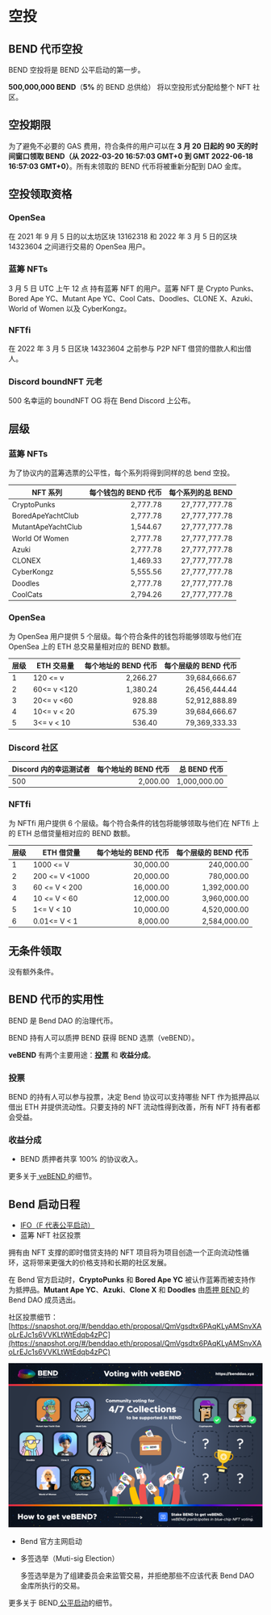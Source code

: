 # 空投

## BEND 代币空投

BEND 空投将是 BEND 公平启动的第一步。

**500,000,000 BEND**（**5%** 的 BEND 总供给） 将以空投形式分配给整个 NFT 社区。

## 空投期限

为了避免不必要的 GAS 费用，符合条件的用户可以在 **3 月 20 日起的 90 天的时间窗口领取 BEND（从 2022-03-20 16:57:03 GMT+0 到 GMT 2022-06-18 16:57:03 GMT+0）**。所有未领取的 BEND 代币将被重新分配到 DAO 金库。

## 空投领取资格

### OpenSea

在 2021 年 9 月 5 日的以太坊区块 13162318 和 2022 年 3 月 5 日的区块 14323604 之间进行交易的 OpenSea 用户。

### 蓝筹 NFTs

3 月 5 日 UTC 上午 12 点 持有蓝筹 NFT 的用户。蓝筹 NFT 是 Crypto Punks、Bored Ape YC、Mutant Ape YC、Cool Cats、Doodles、CLONE X、Azuki、World of Women 以及 CyberKongz。

### NFTfi

在 2022 年 3 月 5 日区块 14323604 之前参与 P2P NFT 借贷的借款人和出借人。

### Discord boundNFT 元老

500 名幸运的 boundNFT OG 将在 Bend Discord 上公布。

## **层级**

### 蓝筹 NFTs

为了协议内的蓝筹选票的公平性，每个系列将得到同样的总 bend 空投。

| NFT 系列           | 每个钱包的 BEND 代币      | 每个系列的总 BEND           |
| ------------------ | ----------------------: | -------------------------: |
| CryptoPunks        |                2,777.78 |              27,777,777.78 |
| BoredApeYachtClub  |                2,777.78 |              27,777,777.78 |
| MutantApeYachtClub |                1,544.67 |              27,777,777.78 |
| World Of Women     |                2,777.78 |              27,777,777.78 |
| Azuki              |                2,777.78 |              27,777,777.78 |
| CLONEX             |                1,469.33 |              27,777,777.78 |
| CyberKongz         |                5,555.56 |              27,777,777.78 |
| Doodles            |                2,777.78 |              27,777,777.78 |
| CoolCats           |                2,794.26 |              27,777,777.78 |

### OpenSea

为 OpenSea 用户提供 5 个层级。每个符合条件的钱包将能够领取与他们在 OpenSea 上的 ETH 总交易量相对应的 BEND 数额。

| 层级 | ETH 交易量     | 每个地址的 BEND 代币      | 每个层级的 BEND 代币   |
| ---- | ------------- | -----------------------: | --------------------: |
| 1    | 120 <= v      |                 2,266.27 |         39,684,666.67 |
| 2    | 60<= v <120   |                 1,380.24 |         26,456,444.44 |
| 3    | 20<= v <60    |                   928.88 |         52,912,888.89 |
| 4    | 10<= v < 20   |                   675.39 |         39,684,666.67 |
| 5    | 3<= v < 10    |                   536.40 |         79,369,333.33 |

### Discord 社区

| Discord 内的幸运测试者    | 每个地址的 BEND 代币      | 总 BEND 代币       |
| ------------------------ | -----------------------: | ----------------: |
| 500                      |                 2,000.00 |      1,000,000.00 |

### NFTfi

为 NFTfi 用户提供 6 个层级。每个符合条件的钱包将能够领取与他们在 NFTfi 上的 ETH 总借贷量相对应的 BEND 数额。

| 层级 | ETH 借贷量      | 每个地址的 BEND 代币      | 每个层级的 BEND 代币   |
| ---- | -------------- | -----------------------: | --------------------: |
| 1    | 1000 <= V      |                30,000.00 |            240,000.00 |
| 2    | 200 <= V <1000 |                20,000.00 |            780,000.00 |
| 3    | 60 <= V < 200  |                16,000.00 |          1,392,000.00 |
| 4    | 10 <= V < 60   |                12,000.00 |          3,960,000.00 |
| 5    | 1<= V < 10     |                10,000.00 |          4,520,000.00 |
| 6    | 0.01<= V < 1   |                 8,000.00 |          2,584,000.00 |

## 无条件领取

没有额外条件。&#x20;

## BEND 代币的实用性

BEND 是 Bend DAO 的治理代币。

BEND 持有人可以质押 BEND 获得 BEND 选票（veBEND）。

**veBEND** 有两个主要用途：[**投票**](https://snapshot.org/#/benddao.eth) 和 **收益分成**。

### **投票**

BEND 的持有人可以参与投票，决定 Bend 协议可以支持哪些 NFT 作为抵押品以借出 ETH 并提供流动性。只要支持的 NFT 流动性得到改善，所有 NFT 持有者都会受益。

### **收益分成**

* BEND 质押者共享 100% 的协议收入。

更多关于[ veBEND ](../governance/vote-escrowed-bend-vebend.md)的细节。

## Bend 启动日程

* [IFO（F 代表公平启动）](../highlights/fair-launch.md)
* 蓝筹 NFT 社区投票


拥有由 NFT 支撑的即时借贷支持的 NFT 项目将为项目创造一个正向流动性循环，这将带来更强大的价格支持和长期的社区发展。

在 Bend 官方启动时，**CryptoPunks** 和 **Bored Ape YC** 被认作蓝筹而被支持作为抵押品。**Mutant Ape YC**、**Azuki**、**Clone X** 和 **Doodles** 由[质押 BEND ](../governance/vote-escrowed-bend-vebend.md)的 Bend DAO 成员选出。&#x20;

社区投票细节：[https://snapshot.org/#/benddao.eth/proposal/QmVgsdtx6PAqKLyAMSnvXAoLrEJc1s6VVKLtWtEdqb4zPC](https://snapshot.org/#/benddao.eth/proposal/QmVgsdtx6PAqKLyAMSnvXAoLrEJc1s6VVKLtWtEdqb4zPC)

![](../.gitbook/assets/BendVoting.png)

* Bend 官方主网启动
*   多签选举（Muti-sig Election）

    多签选举是为了组建委员会来监管交易，并拒绝那些不应该代表 Bend DAO 金库所执行的交易。

更多关于 BEND[ 公平启动](../highlights/fair-launch.md)的细节。

